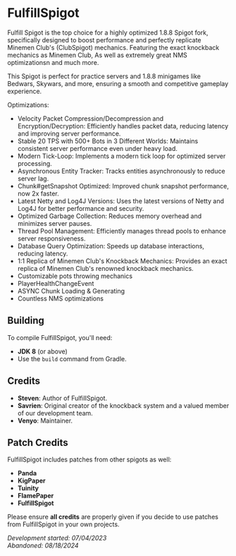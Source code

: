 # FulfillSpigot

Fulfill Spigot is the top choice for a highly optimized 1.8.8 Spigot fork, specifically designed to boost performance and perfectly replicate Minemen Club's (ClubSpigot) mechanics. Featuring the exact knockback mechanics as Minemen Club, As well as extremely great NMS optimizationsn and much more.

This Spigot is perfect for practice servers and 1.8.8 minigames like Bedwars, Skywars, and more, ensuring a smooth and competitive gameplay experience.

Optimizations:
- Velocity Packet Compression/Decompression and Encryption/Decryption: Efficiently handles packet data, reducing latency and improving server performance.
- Stable 20 TPS with 500+ Bots in 3 Different Worlds: Maintains consistent server performance even under heavy load.
- Modern Tick-Loop: Implements a modern tick loop for optimized server processing.
- Asynchronous Entity Tracker: Tracks entities asynchronously to reduce server lag.
- Chunk#getSnapshot Optimized: Improved chunk snapshot performance, now 2x faster.
- Latest Netty and Log4J Versions: Uses the latest versions of Netty and Log4J for better performance and security.
- Optimized Garbage Collection: Reduces memory overhead and minimizes server pauses.
- Thread Pool Management: Efficiently manages thread pools to enhance server responsiveness.
- Database Query Optimization: Speeds up database interactions, reducing latency.
- 1:1 Replica of Minemen Club's Knockback Mechanics: Provides an exact replica of Minemen Club's renowned knockback mechanics.
- Customizable pots throwing mechanics
- PlayerHealthChangeEvent
- ASYNC Chunk Loading & Generating
- Countless NMS optimizations

## Building

To compile FulfillSpigot, you'll need:

- **JDK 8** (or above)
- Use the `build` command from Gradle.

## Credits

- **Steven**: Author of FulfillSpigot.
- **Savrien**: Original creator of the knockback system and a valued member of our development team.
- **Venyo**: Maintainer.

## Patch Credits

FulfillSpigot includes patches from other spigots as well:

- **Panda**
- **KigPaper**
- **Tuinity**
- **FlamePaper**
- **FulfillSpigot** 

Please ensure **all credits** are properly given if you decide to use patches from FulfillSpigot in your own projects.

_Development started: 07/04/2023_  
_Abandoned: 08/18/2024_

